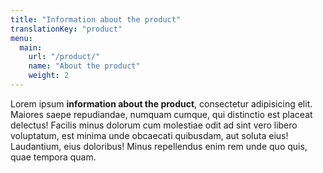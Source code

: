 ```yaml
---
title: "Information about the product"
translationKey: "product"
menu:
  main:
    url: "/product/"
    name: "About the product"
    weight: 2
---
```

Lorem ipsum **information about the product**, consectetur adipisicing elit. Maiores saepe repudiandae, numquam cumque, qui distinctio est placeat delectus! Facilis minus dolorum cum molestiae odit ad sint vero libero voluptatum, est minima unde obcaecati quibusdam, aut soluta eius! Laudantium, eius doloribus! Minus repellendus enim rem unde quo quis, quae tempora quam.